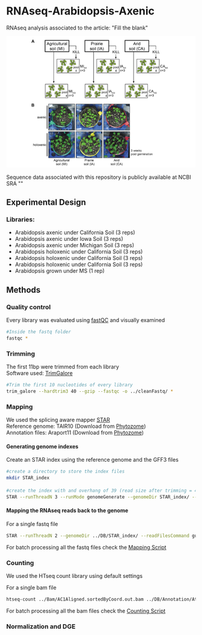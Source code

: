 # RNAseq-Arabidopsis-Axenic
RNAseq analysis associated to the article: "Fill the blank"

![Experiment design](images/Ara.png)

Sequence data associated with this repository is publicly available at NCBI SRA ""

## Experimental Design



### Libraries:
- Arabidopsis axenic under California Soil  (3 reps)
- Arabidopsis axenic under Iowa Soil        (3 reps)
- Arabidopsis axenic under Michigan Soil    (3 reps)
- Arabidopsis holoxenic under California Soil  (3 reps)
- Arabidopsis holoxenic under California Soil  (3 reps)
- Arabidopsis holoxenic under California Soil  (3 reps)
- Arabidopsis grown under MS (1 rep)

## Methods

### Quality control
Every library was evaluated using [fastQC][fastqc] and visually examined

```bash
#Inside the fastq folder 
fastqc *
```

### Trimming
The first 11bp were trimmed from each library  
Software used: [TrimGalore][trimg]

```bash
#Trim the first 10 nucleotides of every library
trim_galore --hardtrim3 40 --gzip --fastqc -o ../cleanFastq/ *
```

### Mapping
We used the splicing aware mapper [STAR][star]  
Reference genome: TAIR10  (Download from [Phytozome][phyto])  
Annotation files: Araport11 (Download from [Phytozome][phyto]) 

#### Generating genome indexes
Create an STAR index using the reference genome and the GFF3 files
```bash
#create a directory to store the index files
mkdir STAR_index

#create the index with and overhang of 39 (read size after trimming = 40bp) and genomeSA index adjusted to Arabidopsis small genome size.
STAR --runThreadN 3 --runMode genomeGenerate --genomeDir STAR_index/ --genomeFastaFiles Athaliana_447_TAIR10.fa --sjdbGTFfile Annotation/Athaliana_447_Araport11.gene_exons.gff3 --sjdbOverhang 39 --genomeSAindexNbases 12
```
#### Mapping the RNAseq reads back to the genome 
For a single fastq file

```bash
STAR --runThreadN 2 --genomeDir ../DB/STAR_index/ --readFilesCommand gunzip -c --readFilesIn ../cleanFastq/AC1_AACCAG_L001_R1_001.40bp_3prime.fq.gz --alignIntronMin 30 --alignIntronMax 7000 –outFilterIntronMotifs RemoveNoncanonicalUnannotated --outFilterMultimapNmax 20 --outFileNamePrefix ./AC1 --outSAMtype BAM SortedByCoordinate --outReadsUnmapped ./
```
For batch processing all the fastq files check the [Mapping Script][mapping]

### Counting
We used the HTseq count library using default settings

For a single bam file
```bash
htseq-count ../Bam/AC1Aligned.sortedByCoord.out.bam ../DB/Annotation/Athaliana_447_Araport11.gene_exons.gff3 --idattr Parent -s no > AC1.txt
```
For batch processing all the bam files check the [Counting Script][counting] 

### Normalization and DGE




<!-- Markdown link & img dfn's -->
[fastQC]: https://www.bioinformatics.babraham.ac.uk/projects/fastqc/
[trimg]: https://github.com/FelixKrueger/TrimGalore
[star]: https://github.com/alexdobin/STAR
[phyto]: https://phytozome.jgi.doe.gov/pz/portal.html#!bulk?org=Org_Athaliana
[mapping]: scripts/mapping.sh
[counting]: script/counting.sh